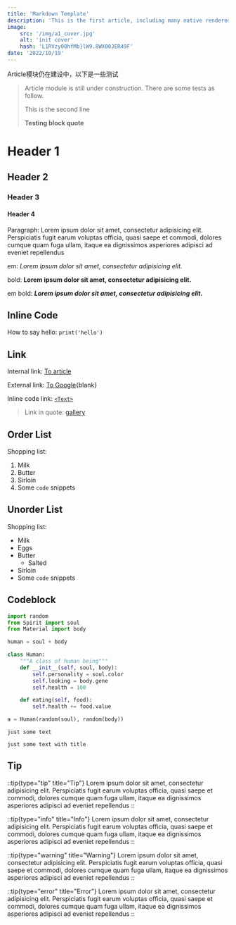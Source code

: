 ```yaml
---
title: 'Markdown Template'
description: 'This is the first article, including many native rendered markdown elements'
image: 
    src: '/img/a1_cover.jpg'
    alt: 'init cover'
    hash: 'L1RVzy00hfMb}lW9.8WX00JER49F'
date: '2022/10/19'
---
```


Article模块仍在建设中，以下是一些测试


> Article module is still under construction. There are some tests as follow.
> 
> This is the second line
> 
> **Testing block quote**

<!--more-->

# Header 1
## Header 2
### Header 3
#### Header 4

Paragraph: Lorem ipsum dolor sit amet, consectetur adipisicing elit.
Perspiciatis fugit earum voluptas officia, quasi saepe et commodi,
dolores cumque quam fuga ullam, itaque ea dignissimos asperiores
adipisci ad eveniet repellendus

em: *Lorem ipsum dolor sit amet, consectetur adipisicing elit.*

bold: **Lorem ipsum dolor sit amet, consectetur adipisicing elit.**

em bold: ***Lorem ipsum dolor sit amet, consectetur adipisicing elit.***

## Inline Code

How to say hello: `print('hello')`

## Link

Internal link: [To article](/article)

External link: [To Google](https://www.google.com){blank}

Inline code link: [`<Text>`](/components)

> Link in quote: [gallery](/gallery)

## Order List

Shopping list:

1. Milk
2. Butter
3. Sirloin
4. Some `code` snippets

## Unorder List

Shopping list:

- Milk
- Eggs
- Butter
  - Salted
- Sirloin
- Some `code` snippets

## Codeblock

```python [creature/human.py] {1, 2-3}
import random
from Spirit import soul
from Material import body

human = soul + body

class Human:
    """A class of human being"""
    def __init__(self, soul, body):
        self.personality = soul.color
        self.looking = body.gene
        self.health = 100

    def eating(self, food):
        self.health += food.value

a = Human(random(soul), random(body))
```

```
just some text
```

``` [title]
just some text with title
```

## Tip

::tip{type="tip" title="Tip"}
Lorem ipsum dolor sit amet, consectetur adipisicing elit.
Perspiciatis fugit earum voluptas officia, quasi saepe et commodi,
dolores cumque quam fuga ullam, itaque ea dignissimos asperiores
adipisci ad eveniet repellendus
::

::tip{type="info" title="Info"}
Lorem ipsum dolor sit amet, consectetur adipisicing elit.
Perspiciatis fugit earum voluptas officia, quasi saepe et commodi,
dolores cumque quam fuga ullam, itaque ea dignissimos asperiores
adipisci ad eveniet repellendus
::

::tip{type="warning" title="Warning"}
Lorem ipsum dolor sit amet, consectetur adipisicing elit.
Perspiciatis fugit earum voluptas officia, quasi saepe et commodi,
dolores cumque quam fuga ullam, itaque ea dignissimos asperiores
adipisci ad eveniet repellendus
::

::tip{type="error" title="Error"}
Lorem ipsum dolor sit amet, consectetur adipisicing elit.
Perspiciatis fugit earum voluptas officia, quasi saepe et commodi,
dolores cumque quam fuga ullam, itaque ea dignissimos asperiores
adipisci ad eveniet repellendus
::
